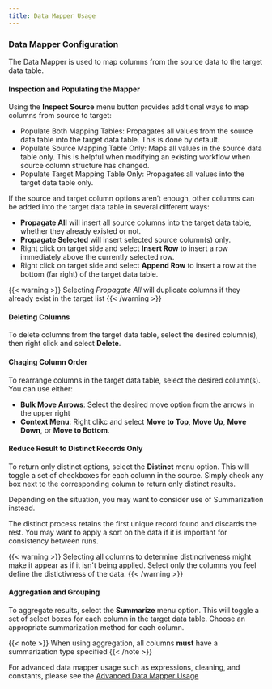 ```yaml
---
title: Data Mapper Usage
---
```


### Data Mapper Configuration


The Data Mapper is used to map columns from the source data to the target data table.

#### Inspection and Populating the Mapper

Using the **Inspect Source** menu button provides additional ways to map columns from source to target:

* Populate Both Mapping Tables: Propagates all values from the source data table into the target data table. This is done by default.
* Populate Source Mapping Table Only: Maps all values in the source data table only. This is helpful when modifying an existing workflow when source column structure has changed.
* Populate Target Mapping Table Only: Propagates all values into the target data table only.

If the source and target column options aren’t enough, other columns can be added into the target data table in several different ways:

* **Propagate All** will insert all source columns into the target data table, whether they already existed or not.
* **Propagate Selected** will insert selected source column(s) only.
* Right click on target side and select **Insert Row** to insert a row immediately above the currently selected row.
* Right click on target side and select **Append Row** to insert a row at the bottom (far right) of the target data table.

{{< warning >}}
Selecting *Propagate All* will duplicate columns if they already exist in the target list
{{< /warning >}}

#### Deleting Columns

To delete columns from the target data table, select the desired column(s), then right click and select **Delete**.

#### Chaging Column Order

To rearrange columns in the target data table, select the desired column(s).  You can use either:
* **Bulk Move Arrows**: Select the desired move option from the arrows in the upper right
* **Context Menu**: Right clikc and select **Move to Top**, **Move Up**, **Move Down**, or **Move to Bottom**.

#### Reduce Result to Distinct Records Only

To return only distinct options, select the **Distinct** menu option. This will toggle a set of checkboxes for each column in the source. Simply check any box next to the corresponding column to return only distinct results.

Depending on the situation, you may want to consider use of Summarization instead.

The distinct process retains the first unique record found and discards the rest.  You may want to apply a sort on the data if it is important for consistency between runs.

{{< warning >}}
Selecting all columns to determine distincriveness might make it appear as if it isn't being applied.  Select only the columns you feel define the distictivness of the data.
{{< /warning >}}

#### Aggregation and Grouping

To aggregate results, select the **Summarize** menu option. This will toggle a set of select boxes for each column in the target data table. Choose an appropriate summarization method for each column.

{{< note >}}
When using aggregation, all columns **must** have a summarization type specified
{{< /note >}}

For advanced data mapper usage such as expressions, cleaning, and constants, please see the [Advanced Data Mapper Usage](/docs/workflow-steps/common/advanced-data-mapper-usage)

